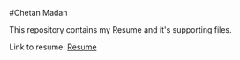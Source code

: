 #Chetan Madan 

This repository contains my Resume and it's supporting files. 

Link to resume: [Resume](https://github.com/ChetanMadan/Resume/blob/master/Resume.pdf)